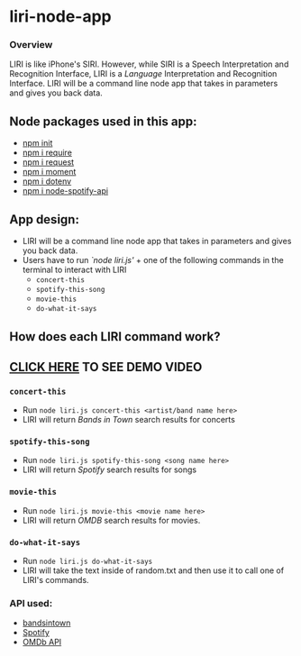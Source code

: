 # liri-node-app

### Overview

LIRI is like iPhone's SIRI. However, while SIRI is a Speech Interpretation and Recognition Interface, LIRI is a _Language_ Interpretation and Recognition Interface. LIRI will be a command line node app that takes in parameters and gives you back data.

## Node packages used in this app: 
* [npm init](https://docs.npmjs.com/cli/init)
* [npm i require](https://www.npmjs.com/package/require)
* [npm i request](https://www.npmjs.com/package/request)
* [npm i moment](https://www.npmjs.com/package/moment)
* [npm i dotenv](https://www.npmjs.com/package/dotenv)
* [npm i node-spotify-api](https://www.npmjs.com/package/node-spotify-api)

## App design:
- LIRI will be a command line node app that takes in parameters and gives you back data.
- Users have to run *`node liri.js'* + one of the following commands in the terminal to interact with LIRI
   * `concert-this`
   * `spotify-this-song`
   * `movie-this`
   * `do-what-it-says`

## How does each LIRI command work?

## [CLICK HERE](https://https://supercarboy88.github.io/liri-node-app/DEMO-VIDEO.mp4) TO SEE DEMO VIDEO

### `concert-this`
* Run `node liri.js concert-this <artist/band name here>`
* LIRI will return *Bands in Town* search results for concerts


### `spotify-this-song`
* Run `node liri.js spotify-this-song <song name here>`
* LIRI will return *Spotify* search results for songs
  

### `movie-this`
* Run `node liri.js movie-this <movie name here>`
* LIRI will return *OMDB* search results for movies.

### `do-what-it-says`
* Run `node liri.js do-what-it-says`
* LIRI will take the text inside of random.txt and then use it to call one of LIRI's commands.

### API used:
* [bandsintown](https://app.swaggerhub.com/apis/Bandsintown/PublicAPI/3.0.0)
* [Spotify](https://developer.spotify.com/documentation/web-api/)
* [OMDb API](https://www.omdbapi.com/)